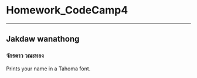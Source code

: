 # Homework_CodeCamp4 
--- 
## Jakdaw wanathong  
### จักรดาว วณะทอง
  Prints your name in a Tahoma font.